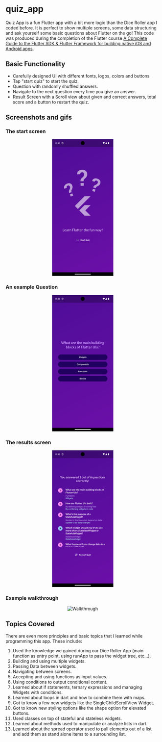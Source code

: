# quiz_app

Quiz App is a fun Flutter app with a bit more logic than the Dice Roller app I coded before. It is perfect to show multiple screens, some data structuring and ask yourself some basic questions about Flutter on the go! This code was produced during the completion of the Flutter course [A Complete Guide to the Flutter SDK & Flutter Framework for building native iOS and Android apps](https://www.udemy.com/course/learn-flutter-dart-to-build-ios-android-apps/learn/lecture/37130436#overview).

## Basic Functionality
    
- Carefully designed UI with different fonts, logos, colors and buttons
- Tap "start quiz" to start the quiz.
- Question with randomly shuffled answers.
- Navigate to the next question every time you give an answer. 
- Result Screen with a Scroll view about given and correct answers, total score and a button to restart the quiz.

## Screenshots and gifs

### The start screen
<div align="center">
  <img src="start_screen.png" alt="Start Screen" width="200"/>
</div>

### An example Question
<div align="center">
  <img src="example_question.png" alt="Example Question" width="200"/>
</div>

### The results screen
<div align="center">
  <img src="results_screen.png" alt="Results Screen" width="200"/>
</div>

### Example walkthrough
<div align="center">
  <img src="animated_walkthrough.gif" alt="Walkthrough" width="200"/>
</div>

## Topics Covered

There are even more principles and basic topics that I learned while programming this app. These include:

1. Used the knowledge we gained during our Dice Roller App (main function as entry point, using runApp to pass the widget tree, etc...).
2. Building and using multiple widgets.
3. Passing Data between widgets.
4. Navigating between screens.
5. Accepting and using functions as input values. 
6. Using conditions to output conditional content.
7. Learned about if statements, ternary expressions and managing Widgets with conditions.
8. Learned about loops in dart and how to combine them with maps.
9. Got to know a few new widgets like the SingleChildScrollView Widget.
10. Got to know new styling options like the shape option for elevated buttons.
11. Used classes on top of stateful and stateless widgets. 
12. Learned about methods used to manipulate or analyze lists in dart.
13. Learned about the spread operator used to pull elements out of a list and add them as stand alone items to a surrounding list.